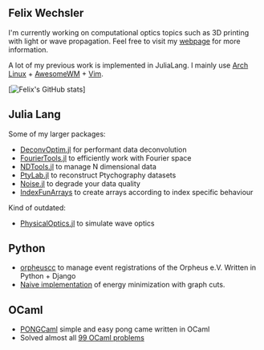 ## Felix Wechsler

I'm currently working on computational optics topics such as 3D printing with light or wave propagation. Feel free to visit my [webpage](https://felixwechsler.science/) for more information.

A lot of my previous work is implemented in JuliaLang. I mainly use [Arch Linux](https://archlinux.org/) + [AwesomeWM](https://awesomewm.org/) + [Vim](https://www.vim.org/).

[![Felix's GitHub stats](https://github-readme-stats.vercel.app/api?username=roflmaostc)]

## Julia Lang
Some of my larger packages:
* [DeconvOptim.jl](https://github.com/roflmaostc/DeconvOptim.jl) for performant data deconvolution
* [FourierTools.jl](https://github.com/bionanoimaging/FourierTools.jl) to efficiently work with Fourier space
* [NDTools.jl](https://github.com/bionanoimaging/NDTools.jl) to manage N dimensional data 
* [PtyLab.jl](https://github.com/PtyLab/PtyLab.jl) to reconstruct Ptychography datasets
* [Noise.jl](https://github.com/roflmaostc/Noise.jl) to degrade your data quality
* [IndexFunArrays](https://github.com/bionanoimaging/IndexFunArrays.jl) to create arrays according to index specific behaviour

Kind of outdated:
* [PhysicalOptics.jl](https://github.com/JuliaPhysics/PhysicalOptics.jl) to simulate wave optics


## Python
* [orpheuscc](www.orpheus-verein.de) to manage event registrations of the Orpheus e.V. Written in Python + Django
* [Naive implementation](https://github.com/roflmaostc/Fast-Approximate-Energy-Minimization-via-Graph-Cuts) of energy minimization with graph cuts. 

## OCaml
* [PONGCaml](https://github.com/roflmaostc/PONGCaml) simple and easy pong came written in OCaml
* Solved almost all [99 OCaml problems](https://github.com/roflmaostc/99-OCaml-Problems)
